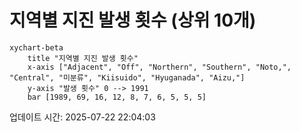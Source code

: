 # 지역별 지진 발생 횟수 (상위 10개)

```mermaid
xychart-beta
    title "지역별 지진 발생 횟수"
    x-axis ["Adjacent", "Off", "Northern", "Southern", "Noto,", "Central", "미분류", "Kiisuido", "Hyuganada", "Aizu,"]
    y-axis "발생 횟수" 0 --> 1991
    bar [1989, 69, 16, 12, 8, 7, 6, 5, 5, 5]
```

업데이트 시간: 2025-07-22 22:04:03

